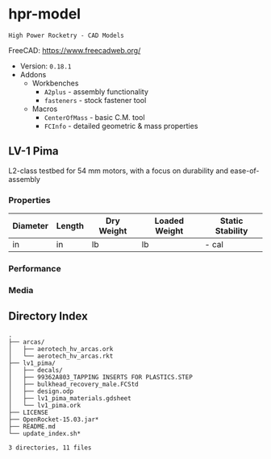 # hpr-model

`High Power Rocketry - CAD Models`

FreeCAD: https://www.freecadweb.org/

 - Version: `0.18.1`
 - Addons
   - Workbenches
     - `A2plus` - assembly functionality
     - `fasteners` - stock fastener tool
   - Macros
     - `CenterOfMass` - basic C.M. tool
     - `FCInfo` - detailed geometric & mass properties

## LV-1 Pima

L2-class testbed for 54 mm motors, with a focus on durability and ease-of-assembly

### Properties

| Diameter | Length | Dry Weight | Loaded Weight | Static Stability |
|----------|--------|------------|---------------|------------------|
| in       | in     | lb         | lb            | - cal            |

### Performance

### Media

## Directory Index

```
.
├── arcas/
│   ├── aerotech_hv_arcas.ork
│   └── aerotech_hv_arcas.rkt
├── lv1_pima/
│   ├── decals/
│   ├── 99362A803_TAPPING INSERTS FOR PLASTICS.STEP
│   ├── bulkhead_recovery_male.FCStd
│   ├── design.odp
│   ├── lv1_pima_materials.gdsheet
│   └── lv1_pima.ork
├── LICENSE
├── OpenRocket-15.03.jar*
├── README.md
└── update_index.sh*

3 directories, 11 files
```
